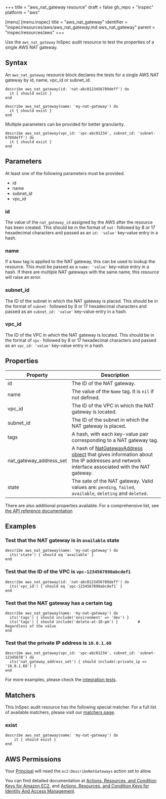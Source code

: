 +++
title = "aws_nat_gateway resource"
draft = false
gh_repo = "inspec"
platform = "aws"

[menu]
  [menu.inspec]
    title = "aws_nat_gateway"
    identifier = "inspec/resources/aws/aws_nat_gateway.md aws_nat_gateway"
    parent = "inspec/resources/aws"
+++

Use the `aws_nat_gateway` InSpec audit resource to test the properties of a single AWS NAT gateway.

## Syntax

An `aws_nat_gateway` resource block declares the tests for a single AWS NAT gateway by id, name, vpc_id or subnet_id.

    describe aws_nat_gateway(id: 'nat-abc0123456789deff') do
      it { should exist }
    end

    describe aws_nat_gateway(name: 'my-nat-gateway') do
      it { should exist }
    end

Multiple parameters can be provided for better granularity.

    describe aws_nat_gateway(vpc_id: 'vpc-abc01234', subnet_id: 'subnet-6789deff') do
      it { should exist }
    end

## Parameters

At least one of the following parameters must be provided.

- id
- name
- subnet_id
- vpc_id

### id

The value of the `nat_gateway_id` assigned by the AWS after the resource has been created.
This should be in the format of `nat-` followed by 8 or 17 hexadecimal characters and passed as an `id: 'value'` key-value entry in a hash.

### name

If a `Name` tag is applied to the NAT gateway, this can be used to lookup the resource.
This must be passed as a `name: 'value'` key-value entry in a hash.
If there are multiple NAT gateways with the same name, this resource will raise an error.

### subnet_id

The ID of the subnet in which the NAT gateway is placed.
This should be in the format of `subnet-` followed by 8 or 17 hexadecimal characters and passed as an `subnet_id: 'value'` key-value entry in a hash.

### vpc_id

The ID of the VPC in which the NAT gateway is located.
This should be in the format of `vpc-` followed by 8 or 17 hexadecimal characters and passed as an `vpc_id: 'value'` key-value entry in a hash.

## Properties

| Property                | Description                                                                                                                                                                                                                  |
| ----------------------- | ---------------------------------------------------------------------------------------------------------------------------------------------------------------------------------------------------------------------------- |
| id                      | The ID of the NAT gateway.                                                                                                                                                                                                   |
| name                    | The value of the `Name` tag. It is `nil` if not defined.                                                                                                                                                                     |
| vpc_id                  | The ID of the VPC in which the NAT gateway is located.                                                                                                                                                                       |
| subnet_id               | The ID of the subnet in which the NAT gateway is placed.                                                                                                                                                                     |
| tags                    | A hash, with each key-value pair corresponding to a NAT gateway tag.                                                                                                                                                         |
| nat_gateway_address_set | A hash of [NatGatewayAddress object](https://docs.aws.amazon.com/AWSEC2/latest/APIReference/API_NatGatewayAddress.html) that gives information about the IP addresses and network interface associated with the NAT gateway. |
| state                   | The sate of the NAT gateway. Valid values are: `pending`, `failed`, `available`, `deleting` and `deleted`.                                                                                                                   |

There are also additional properties available. For a comprehensive list, see [the API reference documentation](https://docs.aws.amazon.com/AWSEC2/latest/APIReference/API_NatGateway.html)

## Examples

### Test that the NAT gateway is in `available` state

    describe aws_nat_gateway(name: 'my-nat-gateway') do
      its('state') { should eq 'available' }
    end

### Test that the ID of the VPC is `vpc-1234567890abcdef1`

    describe aws_nat_gateway(id: 'nat-abc0123456789deff') do
      its('vpc_id') { should eq `vpc-1234567890abcdef1` }
    end

### Test that the NAT gateway has a certain tag

    describe aws_nat_gateway(name: 'my-nat-gateway') do
      its('tags') { should include('environment' => 'dev') }
      its('tags') { should include('delete-at-10-pm') }         # Regardless of the value
    end

### Test that the private IP address is `10.0.1.68`

    describe aws_nat_gateway(vpc_id: 'vpc-abc01234', subnet_id: 'subnet-12345678') do
      its('nat_gateway_address_set') { should include(:private_ip => '10.0.1.68') }
    end

For more examples, please check the [integration tests](https://github.com/inspec/inspec-aws/blob/main/test/integration/verify/controls/aws_nat_gateway.rb).

## Matchers

This InSpec audit resource has the following special matcher. For a full list of
available matchers, please visit our [matchers page](/inspec/matchers/).

### exist

    describe aws_nat_gateway(name: 'my-nat-gateway') do
        it { should exist }
    end

## AWS Permissions

Your [Principal](https://docs.aws.amazon.com/IAM/latest/UserGuide/intro-structure.html#intro-structure-principal) will need the `ec2:DescribeNatGateways` action set to allow.

You can find detailed documentation at [Actions, Resources, and Condition Keys for Amazon EC2](https://docs.aws.amazon.com/IAM/latest/UserGuide/list_amazonec2.html), and [Actions, Resources, and Condition Keys for Identity And Access Management](https://docs.aws.amazon.com/IAM/latest/UserGuide/list_identityandaccessmanagement.html).
